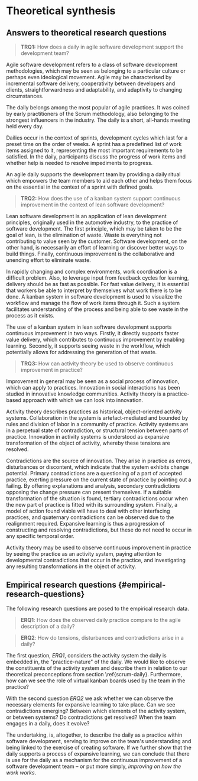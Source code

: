 
# Theoretical synthesis

## Answers to theoretical research questions

> **TRQ1:** How does a daily in agile software development support the development team?

Agile software development refers to a class of software development methodologies, which may be seen as belonging to a particular culture or perhaps even ideological movement. Agile may be characterised by incremental software delivery, cooperativity between developers and clients, straightforwardness and adaptability, and adaptivity to changing circumstances.

The daily belongs among the most popular of agile practices. It was coined by early practitioners of the Scrum methodology, also belonging to the strongest influencers in the industry. The daily is a short, all-hands meeting held every day.

Dailies occur in the context of sprints, development cycles which last for a preset time on the order of weeks. A sprint has a predefined list of work items assigned to it, representing the most important requirements to be satisfied.
In the daily, participants discuss the progress of work items and whether help is needed to resolve impediments to progress.

An agile daily supports the development team by providing a daily ritual which empowers the team members to aid each other and helps them focus on the essential in the context of a sprint with defined goals.

> **TRQ2:** How does the use of a kanban system support continuous improvement in the context of lean software development?

Lean software development is an application of lean development principles, originally used in the automotive industry, to the practice of software development. The first principle, which may be taken to be the goal of lean, is the elimination of waste. Waste is everything not contributing to value seen by the customer. Software development, on the other hand, is necessarily an effort of learning or discover better ways to build things. Finally, continuous improvement is the collaborative and unending effort to eliminate waste.

In rapidly changing and complex environments, work coordination is a difficult problem. Also, to leverage input from feedback cycles for learning, delivery should be as fast as possible. For fast value delivery, it is essential that workers be able to interpret by themselves what work there is to be done. A kanban system in software development is used to visualize the workflow and manage the flow of work items through it. Such a system facilitates understanding of the process and being able to see waste in the process as it exists.

The use of a kanban system in lean software development supports continuous improvement in two ways. Firstly, it directly supports faster value delivery, which contributes to continuous improvement by enabling learning. Secondly, it supports seeing waste in the workflow, which potentially allows for addressing the generation of that waste.

> **TRQ3:** How can activity theory be used to observe continuous improvement in practice?

Improvement in general may be seen as a social process of innovation, which can apply to practices. Innovation in social interactions has been studied in innovative knowledge communities. Activity theory is a practice-based approach with which we can look into innovation.

Activity theory describes practices as historical, object-oriented activity systems. Collaboration in the system is artefact-mediated and bounded by rules and division of labor in a community of practice. Activity systems are in a perpetual state of contradiction, or structural tension between parts of practice. Innovation in activity systems is understood as expansive transformation of the object of activity, whereby these tensions are resolved.

Contradictions are the source of innovation. They arise in practice as errors, disturbances or discontent, which indicate that the system exhibits change potential. Primary contradictions are a questioning of a part of accepted practice, exerting pressure on the current state of practice by pointing out a failing. By offering explanations and analysis, secondary contradictions opposing the change pressure can present themselves. If a suitable transformation of the situation is found, tertiary contradictions occur when the new part of practice is fitted with its surrounding system. Finally, a model of action found viable will have to deal with other interfacing practices, and quaternary contradictions can be observed due to the realignment required. Expansive learning is thus a progression of constructing and resolving contradictions, but these do not need to occur in any specific temporal order.

Activity theory may be used to observe continuous improvement in practice by seeing the practice as an activity system, paying attention to developmental contradictions that occur in the practice, and investigating any resulting transformations in the object of activity.

## Empirical research questions {#empirical-research-questions}

The following research questions are posed to the empirical research data.

> **ERQ1**: How does the observed daily practice compare to the agile description of a daily?

> **ERQ2**: How do tensions, disturbances and contradictions arise in a daily?

The first question, *ERQ1*, considers the activity system the daily is embedded in, the "practice-nature" of the daily. We would like to observe the constituents of the activity system and describe them in relation to our theoretical preconceptions from section \ref{scrum-daily}. Furthermore, how can we see the role of virtual kanban boards used by the team in the practice?

With the second question *ERQ2* we ask whether we can observe the necessary elements for expansive learning to take place. Can we see contradictions emerging? Between which elements of the activity system, or between systems? Do contradictions get resolved? When the team engages in a daily, does it evolve?

The undertaking, is, altogether, to describe the daily as a practice within software development, serving to improve on the team's understanding and being linked to the exercise of creating software. If we further show that the daily supports a process of expansive learning, we can conclude that there is use for the daily as a mechanism for the continuous improvement of a software development team – or put more simply, *improving on how the work works*.
